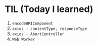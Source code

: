 # TIL (Today I learned)

1. `encodeURIComponent`
2. `axios - contentType, responseType`
3. `axios - AbortController`
4. `Web Worker`
